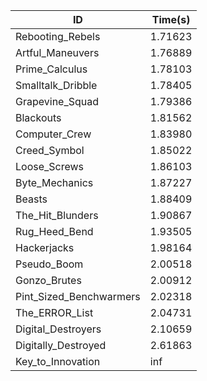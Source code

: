 |ID|Time(s)|
|-|-|
|Rebooting_Rebels|1.71623|
|Artful_Maneuvers|1.76889|
|Prime_Calculus|1.78103|
|Smalltalk_Dribble|1.78405|
|Grapevine_Squad|1.79386|
|Blackouts|1.81562|
|Computer_Crew|1.83980|
|Creed_Symbol|1.85022|
|Loose_Screws|1.86103|
|Byte_Mechanics|1.87227|
|Beasts|1.88409|
|The_Hit_Blunders|1.90867|
|Rug_Heed_Bend|1.93505|
|Hackerjacks|1.98164|
|Pseudo_Boom|2.00518|
|Gonzo_Brutes|2.00912|
|Pint_Sized_Benchwarmers|2.02318|
|The_ERROR_List|2.04731|
|Digital_Destroyers|2.10659|
|Digitally_Destroyed|2.61863|
|Key_to_Innovation|inf|
